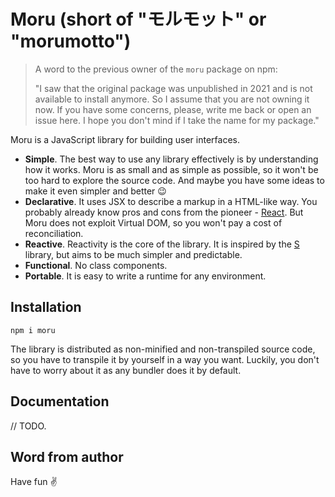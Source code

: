 # Moru (short of "モルモット" or "morumotto")

> A word to the previous owner of the `moru` package on npm:
>
> "I saw that the original package was unpublished in 2021 and is not available to install anymore. So I assume that you are not owning it now. If you have some concerns, please, write me back or open an issue here. I hope you don't mind if I take the name for my package."

Moru is a JavaScript library for building user interfaces.

- **Simple**. The best way to use any library effectively is by understanding how it works. Moru is as small and as simple as possible, so it won't be too hard to explore the source code. And maybe you have some ideas to make it even simpler and better 😉
- **Declarative**. It uses JSX to describe a markup in a HTML-like way. You probably already know pros and cons from the pioneer - [React](https://reactjs.org/). But Moru does not exploit Virtual DOM, so you won't pay a cost of reconciliation.
- **Reactive**. Reactivity is the core of the library. It is inspired by the [S](https://github.com/adamhaile/S) library, but aims to be much simpler and predictable.
- **Functional**. No class components.
- **Portable**. It is easy to write a runtime for any environment.

## Installation

```shell
npm i moru
```

The library is distributed as non-minified and non-transpiled source code, so you have to transpile it by yourself in a way you want. Luckily, you don't have to worry about it as any bundler does it by default.

## Documentation

// TODO.

## Word from author

Have fun ✌️

